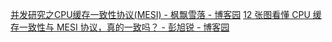 [并发研究之CPU缓存一致性协议(MESI) - 枫飘雪落 - 博客园](https://www.cnblogs.com/yanlong300/p/8986041.html)
[12 张图看懂 CPU 缓存一致性与 MESI 协议，真的一致吗？ - 彭旭锐 - 博客园](https://www.cnblogs.com/pengxurui/p/16899151.html)